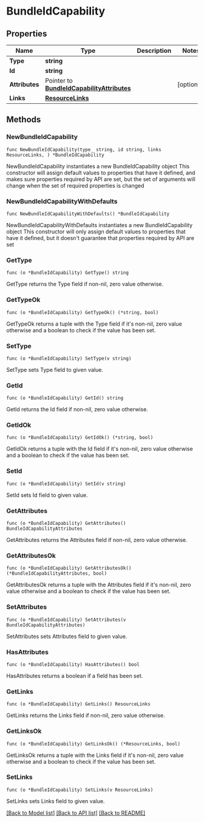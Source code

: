 # BundleIdCapability

## Properties

Name | Type | Description | Notes
------------ | ------------- | ------------- | -------------
**Type** | **string** |  | 
**Id** | **string** |  | 
**Attributes** | Pointer to [**BundleIdCapabilityAttributes**](BundleIdCapabilityAttributes.md) |  | [optional] 
**Links** | [**ResourceLinks**](ResourceLinks.md) |  | 

## Methods

### NewBundleIdCapability

`func NewBundleIdCapability(type_ string, id string, links ResourceLinks, ) *BundleIdCapability`

NewBundleIdCapability instantiates a new BundleIdCapability object
This constructor will assign default values to properties that have it defined,
and makes sure properties required by API are set, but the set of arguments
will change when the set of required properties is changed

### NewBundleIdCapabilityWithDefaults

`func NewBundleIdCapabilityWithDefaults() *BundleIdCapability`

NewBundleIdCapabilityWithDefaults instantiates a new BundleIdCapability object
This constructor will only assign default values to properties that have it defined,
but it doesn't guarantee that properties required by API are set

### GetType

`func (o *BundleIdCapability) GetType() string`

GetType returns the Type field if non-nil, zero value otherwise.

### GetTypeOk

`func (o *BundleIdCapability) GetTypeOk() (*string, bool)`

GetTypeOk returns a tuple with the Type field if it's non-nil, zero value otherwise
and a boolean to check if the value has been set.

### SetType

`func (o *BundleIdCapability) SetType(v string)`

SetType sets Type field to given value.


### GetId

`func (o *BundleIdCapability) GetId() string`

GetId returns the Id field if non-nil, zero value otherwise.

### GetIdOk

`func (o *BundleIdCapability) GetIdOk() (*string, bool)`

GetIdOk returns a tuple with the Id field if it's non-nil, zero value otherwise
and a boolean to check if the value has been set.

### SetId

`func (o *BundleIdCapability) SetId(v string)`

SetId sets Id field to given value.


### GetAttributes

`func (o *BundleIdCapability) GetAttributes() BundleIdCapabilityAttributes`

GetAttributes returns the Attributes field if non-nil, zero value otherwise.

### GetAttributesOk

`func (o *BundleIdCapability) GetAttributesOk() (*BundleIdCapabilityAttributes, bool)`

GetAttributesOk returns a tuple with the Attributes field if it's non-nil, zero value otherwise
and a boolean to check if the value has been set.

### SetAttributes

`func (o *BundleIdCapability) SetAttributes(v BundleIdCapabilityAttributes)`

SetAttributes sets Attributes field to given value.

### HasAttributes

`func (o *BundleIdCapability) HasAttributes() bool`

HasAttributes returns a boolean if a field has been set.

### GetLinks

`func (o *BundleIdCapability) GetLinks() ResourceLinks`

GetLinks returns the Links field if non-nil, zero value otherwise.

### GetLinksOk

`func (o *BundleIdCapability) GetLinksOk() (*ResourceLinks, bool)`

GetLinksOk returns a tuple with the Links field if it's non-nil, zero value otherwise
and a boolean to check if the value has been set.

### SetLinks

`func (o *BundleIdCapability) SetLinks(v ResourceLinks)`

SetLinks sets Links field to given value.



[[Back to Model list]](../README.md#documentation-for-models) [[Back to API list]](../README.md#documentation-for-api-endpoints) [[Back to README]](../README.md)


